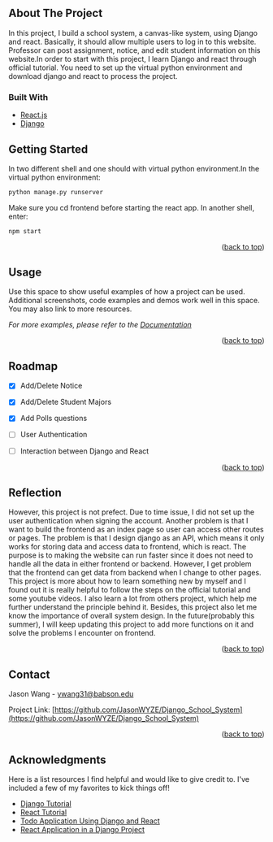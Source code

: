   
  <!-- ABOUT THE PROJECT -->
## About The Project

In this project, I build a school system, a canvas-like system, using Django and react. Basically, it should allow multiple users to log in to this website. Professor can post assignment, notice, and edit student information on this website.In order to start with this project, I learn Django and react through official tutorial. You need to set up the virtual python environment and download django and react to process the project.
  
  
### Built With
  * [React.js](https://reactjs.org/)
  * [Django](https://www.djangoproject.com/)

  
  
<!-- GETTING STARTED -->
## Getting Started
In two different shell and one should with virtual python environment.In the virtual python environment:
  ```python
python manage.py runserver
  ```
Make sure you cd frontend before starting the react app. In another shell, enter:
  ```python
  npm start
  ```
  <p align="right">(<a href="#top">back to top</a>)</p>

  
  
 ## Usage

Use this space to show useful examples of how a project can be used. Additional screenshots, code examples and demos work well in this space. You may also link to more resources.

_For more examples, please refer to the [Documentation](https://example.com)_

<p align="right">(<a href="#top">back to top</a>)</p>

  
  
 ## Roadmap

- [x] Add/Delete Notice
- [x] Add/Delete Student Majors
- [x] Add Polls questions
- [ ] User Authentication
- [ ] Interaction between Django and React


<p align="right">(<a href="#top">back to top</a>)</p>

  
## Reflection

However, this project is not prefect. Due to time issue, I did not set up the user authentication when signing the account. Another problem is that I want to build the frontend as an index page so user can access other routes or pages. The problem is that I design django as an API, which means it only works for storing data and access data to frontend, which is react. The purpose is to making the website can run faster since it does not need to handle all the data in either frontend or backend. However, I get problem that the frontend can get data from backend when I change to other pages. This project is more about how to learn something new by myself and I found out it is really helpful to follow the steps on the official tutorial and some youtube videos. I also learn a lot from others project, which help me further understand the principle behind it. Besides, this project also let me know the importance of overall system design. In the future(probably this summer), I will keep updating this project to add more functions on it and solve the problems I encounter on frontend.

<p align="right">(<a href="#top">back to top</a>)</p>



<!-- CONTACT -->
## Contact

Jason Wang - ywang31@babson.edu

Project Link: [https://github.com/JasonWYZE/Django_School_System](https://github.com/JasonWYZE/Django_School_System)

<p align="right">(<a href="#top">back to top</a>)</p>



<!-- ACKNOWLEDGMENTS -->
## Acknowledgments

Here is a list resources I find helpful and would like to give credit to. I've included a few of my favorites to kick things off!

* [Django Tutorial](https://docs.djangoproject.com/en/4.0/intro/tutorial01/)
* [React Tutorial](https://reactjs.org/tutorial/tutorial.html#setup-for-the-tutorial)
* [Todo Application Using Django and React](https://www.digitalocean.com/community/tutorials/build-a-to-do-application-using-django-and-react)
* [React Application in a Django Project](https://www.saaspegasus.com/guides/modern-javascript-for-django-developers/integrating-django-react/)


